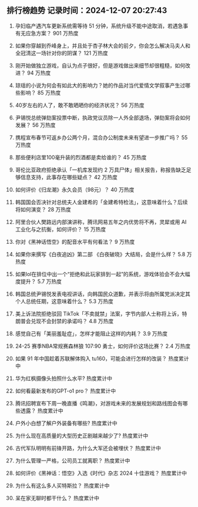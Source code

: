 
## 排行榜趋势 记录时间：2024-12-07 20:27:43
  
  1. 孕妇临产遇汽车更新系统需等待 51 分钟，系统升级不能中途取消，若遇急事有无应急方案？ 901 万热度
    
  2. 如果你穿越到乔峰身上，并且处于杏子林大会的前夕，你会怎么解决马夫人和全冠清这一场针对你的阴谋？ 121 万热度
    
  3. 刚开始做独立游戏，自认为点子很好，但是游戏做出来细节却很粗糙，如何改进？ 94 万热度
    
  4. 琼瑶的小说为何会有如此大的影响力？她的作品对当代爱情文学叙事产生过哪些影响？ 85 万热度
    
  5. 40岁左右的人了，敢不敢晒晒你的经济状况？ 56 万热度
    
  6. 尹锡悦总统弹劾案投票中断，执政党议员除一人外全部退场，弹劾案将会如何发展？ 56 万热度
    
  7. 携程宣布春节可返乡办公两个月，混合办公制度未来有望进一步推广吗？ 55 万热度
    
  8. 那些便利店里100毫升装的烈酒都是卖给谁的？ 45 万热度
    
  9. 哥伦比亚政府拒绝承认「一机库发现约 2 万具尸体」相关报告，称报告缺乏足够信息支持，此事存在哪些疑点？ 42 万热度
    
  10. 如何评价《归龙潮》永久会员（98元）？ 40 万热度
    
  11. 韩国国会否决针对总统夫人金建希的「金建希特检法」，这意味着什么？后续将如何演变？ 28 万热度
    
  12. 阿里合伙人樊路远内部演讲称，腾讯网易五年之内优势将不再，灵犀或用 AI 工业化与之抗衡，如何评价？ 15 万热度
    
  13. 你对《黑神话悟空》的配音水平有何看法？ 9 万热度
    
  14. 如果你来撰写《白夜追凶》第二部 《白夜破晓》大结局，会是什么样？ 5.8 万热度
    
  15. 如果lol在排位中出一个“拒绝和此玩家排到一起”的系统，游戏体验会不会大幅度提升？ 5.7 万热度
    
  16. 韩国总统尹锡悦发表电视讲话，向韩国民众道歉，并表示将由所属党派决定其个人总统任期，这意味着什么？ 5.3 万热度
    
  17. 美上诉法院拒绝驳回 TikTok「不卖就禁」法案，字节内部人士称将上诉，特朗普会兑现不会封禁的承诺吗？ 4.8 万热度
    
  18. 感觉自己有「美丽羞耻症」，怎样才能阻止这样的内耗？ 3.9 万热度
    
  19. 24-25 赛季NBA常规赛森林狼 107:90 勇士，如何评价这场比赛？ 2.4 万热度
    
  20. 如果 91 年中国趁着苏联解体购入 tu160，可能会进行怎样的改装？ 热度累计中
    
  21. 华为红枫摄像头拍照什么水平? 热度累计中
    
  22. 如何看最新发布的GPT-o1 pro？ 热度累计中
    
  23. 腾讯招聘宣布下周一晚直播《鸣潮》，对游戏未来的发展规划和路线图会有哪些透露？ 热度累计中
    
  24. 户外小白想了解户外装备有哪些? 热度累计中
    
  25. 为什么现在高质量的大型历史正剧越来越少了? 热度累计中
    
  26. 古代军队明明有前锋开路，为什么大军还会被埋伏？ 热度累计中
    
  27. 为什么管理一严格，公司员工就离职？ 热度累计中
    
  28. 如何评价《黑神话：悟空》入选《时代》杂志 2024 十佳游戏？ 热度累计中
    
  29. 为什么有这么多人买特斯拉？ 热度累计中
    
  30. 呆在家无聊时都干什么？ 热度累计中
    